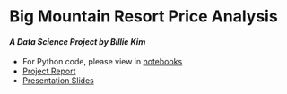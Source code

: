 # Big Mountain Resort Price Analysis
#### *A Data Science Project by Billie Kim*
+ For Python code, please view in [notebooks](/notebooks)
+ [Project Report](Capstone-1%20Project%20Report.pdf)
+ [Presentation Slides](Capstone-1%20Presentation.pdf)
